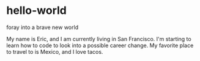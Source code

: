 # hello-world
foray into a brave new world

My name is Eric, and I am currently living in San Francisco.  I'm starting to learn how to code to look into a possible career change.
My favorite place to travel to is Mexico, and I love tacos.
